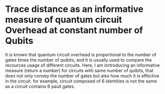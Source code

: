 # Trace distance as an informative measure of quantum circuit Overhead at constant number of Qubits

It is known that quantum circuit overhead is proportional to the number of gates times the number of quibits, and it is usually used to compare the recources usage of different circuits. Here, I am inrtroducing an informative measure (return a number) for circuits with same number of quibits, that does not only convey the number of gates but also how much it is effective in the circuit. for example, circuit composed of 6 identities is not the same as a circuit contains 6 pauli gates.
